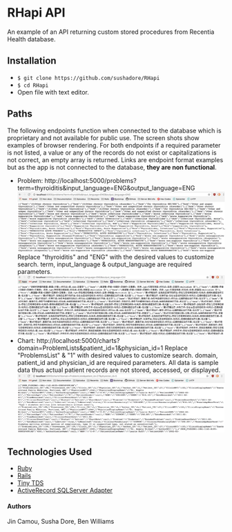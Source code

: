 # RHapi API

An example of an API returning custom stored procedures from Recentia Health database.

## Installation
* `$ git clone https://github.com/sushadore/RHapi`
* `$ cd RHapi`
* Open file with text editor.

## Paths
The following endpoints function when connected to the database which is proprietary and not available for public use. The screen shots show examples of browser rendering. For both endpoints if a required parameter is not listed, a value or any of the records do not exist or capitalizations is not correct, an empty array is returned. Links are endpoint format examples but as the app is not connected to the database, __they are non functional__.
* Problem: http://localhost:5000/problems?term=thyroiditis&input_language=ENG&output_language=ENG
![marshmallow](public/images/problem_ENG.png)
Replace "thyroiditis" and "ENG" with the desired values to customize search. term, input_language & output_language are required parameters.
![marshmallow](public/images/problem_CHI.png)
* Chart:
http://localhost:5000/charts?domain=ProblemLists&patient_id=1&physician_id=1
Replace "ProblemsList" & "1" with desired values to customize search. domain, patient_id and physician_id are required parameters. All data is sample data thus actual patient records are not stored, accessed, or displayed.
![marshmallow](public/images/chart.png)

## Technologies Used
* [Ruby](https://www.ruby-lang.org/en/downloads/)
* [Rails](http://rubyonrails.org/)
* [Tiny TDS](https://github.com/rails-sqlhserver/tiny_tds)
* [ActiveRecord SQLServer Adapter](https://github.com/rails-sqlserver/activerecord-sqlserver-adapter)

#### Authors
Jin Camou, Susha Dore, Ben Williams

